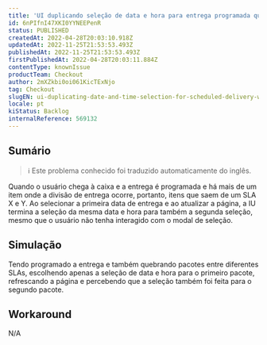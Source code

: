 ```yaml
---
title: 'UI duplicando seleção de data e hora para entrega programada quando há divisão de entrega'
id: 6nPIfnI47XKI0YYNEEPenR
status: PUBLISHED
createdAt: 2022-04-28T20:03:10.918Z
updatedAt: 2022-11-25T21:53:53.493Z
publishedAt: 2022-11-25T21:53:53.493Z
firstPublishedAt: 2022-04-28T20:03:11.884Z
contentType: knownIssue
productTeam: Checkout
author: 2mXZkbi0oi061KicTExNjo
tag: Checkout
slugEN: ui-duplicating-date-and-time-selection-for-scheduled-delivery-when-it-has-delivery-division
locale: pt
kiStatus: Backlog
internalReference: 569132
---
```


## Sumário

>ℹ️ Este problema conhecido foi traduzido automaticamente do inglês.



Quando o usuário chega à caixa e a entrega é programada e há mais de um item onde a divisão de entrega ocorre, portanto, itens que saem de um SLA X e Y.
Ao selecionar a primeira data de entrega e ao atualizar a página, a IU termina a seleção da mesma data e hora para também a segunda seleção, mesmo que o usuário não tenha interagido com o modal de seleção.



## Simulação



Tendo programado a entrega e também quebrando pacotes entre diferentes SLAs, escolhendo apenas a seleção de data e hora para o primeiro pacote, refrescando a página e percebendo que a seleção também foi feita para o segundo pacote.




## Workaround


N/A

